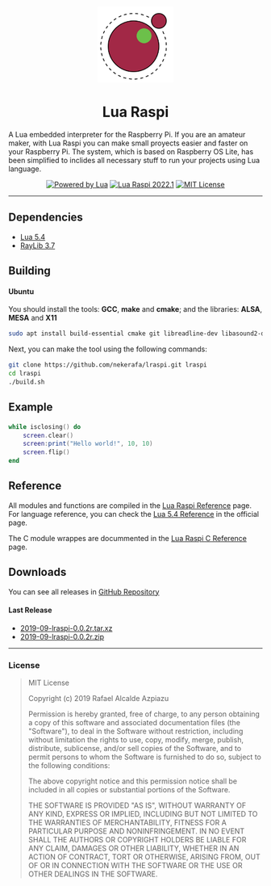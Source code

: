 <p align="center"><img src="extra/icon.png" alt="Lua Raspi" height=150 /></p>

<h1 align="center">Lua Raspi</h1>

A Lua embedded interpreter for the Raspberry Pi. If you are an amateur maker, with Lua Raspi you can make small proyects easier and faster on your Raspberry Pi. The system, which is based on Raspberry OS Lite, has been simplified to inclides all necessary stuff to run your projects using Lua language.

<p align="center"><a href="www.lua.org"><img src="https://img.shields.io/badge/powered%20by-Lua%205.4-blue" alt="Powered by Lua" /></a> <a href="github.com/NEKERAFA/LRaspi/releases"><img src="https://img.shields.io/github/v/release/NEKERAFA/Lua-Raspi?include_prereleases" alt="Lua Raspi 2022.1" /></a> <a href="github.com/NEKERAFA/Lua-Raspi/blob/master/LICENSE"><img src="https://img.shields.io/github/license/nekerafa/lua-raspi" alt="MIT License" /></a></p>

---

## Dependencies

* [Lua 5.4](www.lua.org)
* [RayLib 3.7](www.raylib.com)

## Building

#### Ubuntu

You should install the tools: **GCC**, **make** and **cmake**; and the libraries: **ALSA**, **MESA** and **X11**

```bash
sudo apt install build-essential cmake git libreadline-dev libasound2-dev mesa-common-dev libx11-dev libxrandr-dev libxi-dev xorg-dev libgl1-mesa-dev libglu1-mesa-dev
```

Next, you can make the tool using the following commands:

```bash
git clone https://github.com/nekerafa/lraspi.git lraspi
cd lraspi
./build.sh
```

## Example

```lua
while isclosing() do
    screen.clear()
    screen:print("Hello world!", 10, 10)
    screen.flip()
end
```

## Reference

All modules and functions are compiled in the [Lua Raspi Reference](https://nekerafa.github.io/LRaspi/reference/index.html) page. For language reference, you can check the [Lua 5.4 Reference](https://www.lua.org/manual/5.4/manual.html) in the official page.

The C module wrappes are docummented in the [Lua Raspi C Reference](https://nekerafa.github.io/LRaspi/doxygen/index.html) page.

## Downloads

You can see all releases in [GitHub Repository](https://github.com/NEKERAFA/Lua-Raspi/releases)

#### Last Release

* [2019-09-lraspi-0.0.2r.tar.xz](https://github.com/NEKERAFA/Lua-Raspi/releases/download/v0.0.2-alpha/2019-09-lraspi-0.0.2r.tar.xz)
* [2019-09-lraspi-0.0.2r.zip](https://github.com/NEKERAFA/Lua-Raspi/releases/download/v0.0.2-alpha/2019-09-lraspi-0.0.2r.zip)

---

### License

> MIT License
>
> Copyright (c) 2019 Rafael Alcalde Azpiazu
>
> Permission is hereby granted, free of charge, to any person obtaining a copy
> of this software and associated documentation files (the "Software"), to deal
> in the Software without restriction, including without limitation the rights
> to use, copy, modify, merge, publish, distribute, sublicense, and/or sell
> copies of the Software, and to permit persons to whom the Software is
> furnished to do so, subject to the following conditions:
> 
> The above copyright notice and this permission notice shall be included in all
> copies or substantial portions of the Software.
> 
> THE SOFTWARE IS PROVIDED "AS IS", WITHOUT WARRANTY OF ANY KIND, EXPRESS OR
> IMPLIED, INCLUDING BUT NOT LIMITED TO THE WARRANTIES OF MERCHANTABILITY,
> FITNESS FOR A PARTICULAR PURPOSE AND NONINFRINGEMENT. IN NO EVENT SHALL THE
> AUTHORS OR COPYRIGHT HOLDERS BE LIABLE FOR ANY CLAIM, DAMAGES OR OTHER
> LIABILITY, WHETHER IN AN ACTION OF CONTRACT, TORT OR OTHERWISE, ARISING FROM,
> OUT OF OR IN CONNECTION WITH THE SOFTWARE OR THE USE OR OTHER DEALINGS IN THE
> SOFTWARE.
